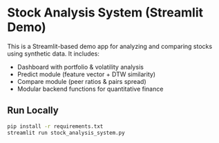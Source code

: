 # Stock Analysis System (Streamlit Demo)

This is a Streamlit-based demo app for analyzing and comparing stocks using synthetic data.
It includes:
- Dashboard with portfolio & volatility analysis
- Predict module (feature vector + DTW similarity)
- Compare module (peer ratios & pairs spread)
- Modular backend functions for quantitative finance

## Run Locally
```bash
pip install -r requirements.txt
streamlit run stock_analysis_system.py
